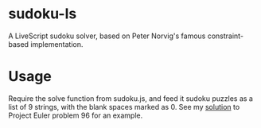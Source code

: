 # sudoku-ls
A LiveScript sudoku solver, based on Peter Norvig's famous constraint-based implementation.

# Usage
Require the solve function from sudoku.js, and feed it sudoku puzzles as a list of 9 strings, with the blank spaces marked as 0. See my [solution](https://github.com/yrmj/euler-ls/blob/master/96.ls) to Project Euler problem 96 for an example.
